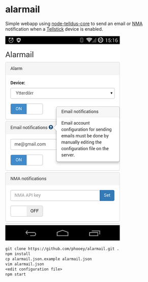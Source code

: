 # alarmail
Simple webapp using [node-telldus-core](https://github.com/mikwae/node-telldus-core) to send an email or [NMA](http://www.notifymyandroid.com/) notification when a [Tellstick](http://www.telldus.se/) device is enabled.

![screenshot](https://github.com/phooey/alarmail/blob/master/assets/screenshot.png)

```
git clone https://github.com/phooey/alarmail.git .
npm install
cp alarmail.json.example alarmail.json
vim alarmail.json
<edit configuration file>
npm start
```

